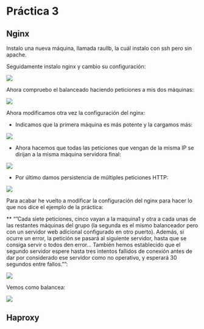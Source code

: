 # Práctica 3  

## Nginx 

Instalo una nueva máquina, llamada raullb, la cuál instalo con ssh pero sin apache.   

Seguidamente instalo nginx y cambio su configuración:      


![](https://github.com/RaulSFuentes/SWAP2015/blob/master/practica3/imagenes/1.png) 

Ahora compruebo el balanceado haciendo peticiones a mis dos máquinas:     

![](https://github.com/RaulSFuentes/SWAP2015/blob/master/practica3/imagenes/2.png)

Ahora modificamos otra vez la configuración del nginx:

* Indicamos que la primera máquina es más potente y la cargamos más:


![](https://github.com/RaulSFuentes/SWAP2015/blob/master/practica3/imagenes/3.png)

* Ahora hacemos que todas las peticiones que vengan de la misma IP se dirijan a la misma máquina servidora final:


![](https://github.com/RaulSFuentes/SWAP2015/blob/master/practica3/imagenes/4.png)

* Por último damos persistencia de múltiples peticiones HTTP:

![](https://github.com/RaulSFuentes/SWAP2015/blob/master/practica3/imagenes/5.png)

Para acabar he vuelto a modificar la configuración del nginx para hacer lo que nos dice el ejemplo de la práctica:

** “”Cada siete peticiones, cinco vayan a la maquina1 y otra a cada unas de las restantes máquinas del grupo (la segunda es el mismo balanceador pero con un servidor web adicional configurado en otro puerto). Además, si ocurre un error, la petición se pasará al siguiente servidor, hasta que se consiga servir o todos den error... También hemos establecido que el segundo servidor espere hasta tres intentos fallidos de conexión antes de dar por considerado ese servidor como no operativo, y esperará 30 segundos entre fallos.””:

![](https://github.com/RaulSFuentes/SWAP2015/blob/master/practica3/imagenes/6.png)

Vemos como balancea:   

![](https://github.com/RaulSFuentes/SWAP2015/blob/master/practica3/imagenes/7.png)   



## Haproxy   




